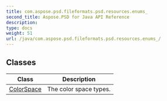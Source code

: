 ```yaml
---
title: com.aspose.psd.fileformats.psd.resources.enums_
second_title: Aspose.PSD for Java API Reference
description: 
type: docs
weight: 51
url: /java/com.aspose.psd.fileformats.psd.resources.enums_/
---
```



## Classes

| Class | Description |
| --- | --- |
| [ColorSpace](../com.aspose.psd.fileformats.psd.resources.enums_/colorspace) | The color space types. |
